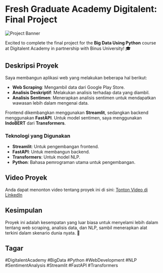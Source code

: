 # Fresh Graduate Academy Digitalent: Final Project

![Project Banner](https://via.placeholder.com/600x200.png?text=Project+Banner) <!-- Ganti dengan URL gambar banner proyek jika ada -->

Excited to complete the final project for the **Big Data Using Python** course at Digitalent Academy in partnership with Binus University! 🎓

## Deskripsi Proyek

Saya membangun aplikasi web yang melakukan beberapa hal berikut:

- **Web Scraping**: Mengambil data dari Google Play Store.
- **Analisis Deskriptif**: Melakukan analisis terhadap data yang diambil.
- **Analisis Sentimen**: Menerapkan analisis sentimen untuk mendapatkan wawasan lebih dalam mengenai data.

Frontend dikembangkan menggunakan **Streamlit**, sedangkan backend menggunakan **FastAPI**. Untuk model sentimen, saya menggunakan **IndoBERT** dari **Transformers**.

### Teknologi yang Digunakan

- **Streamlit**: Untuk pengembangan frontend.
- **FastAPI**: Untuk membangun backend.
- **Transformers**: Untuk model NLP.
- **Python**: Bahasa pemrograman utama untuk pengembangan.

## Video Proyek

Anda dapat menonton video tentang proyek ini di sini: [Tonton Video di LinkedIn](https://www.linkedin.com/posts/naufalnashif_digitalentacademy-bigdata-python-activity-7239283862437027843-78Wm?utm_source=share&utm_medium=member_desktop)

## Kesimpulan

Proyek ini adalah kesempatan yang luar biasa untuk menyelami lebih dalam tentang web scraping, analisis data, dan NLP, sambil menerapkan alat terkini dalam skenario dunia nyata. 🚀

## Tagar

#DigitalentAcademy #BigData #Python #WebDevelopment #NLP #SentimentAnalysis #Streamlit #FastAPI #Transformers
